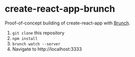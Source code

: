 # create-react-app-brunch

Proof-of-concept building of create-react-app with [Brunch](http://brunch.io).

1) `git clone` this repository
2) `npm install`
3) `brunch watch --server`
4) Navigate to http://localhost:3333